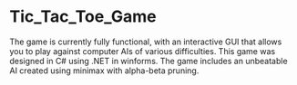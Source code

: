 # Tic_Tac_Toe_Game
The game is currently fully functional, with an interactive GUI that allows you to play against computer AIs of various difficulties.
This game was designed in C# using .NET in winforms.
The game includes an unbeatable AI created using minimax with alpha-beta pruning.
